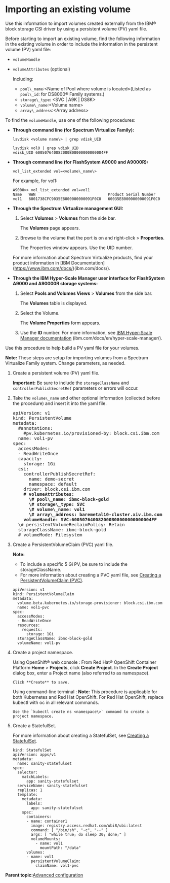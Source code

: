 # Importing an existing volume

Use this information to import volumes created externally from the IBM® block storage CSI driver by using a persistent volume \(PV\) yaml file.

Before starting to import an existing volume, find the following information in the existing volume in order to include the information in the persistent volume \(PV\) yaml file:

-   `volumeHandle`
-   `volumeAttributes` \(optional\)

    Including:

    -   `pool\_name`:<Name of Pool where volume is located\>\(Listed as `pool\_id`: for DS8000® Family systems.\)
    -   `storage\_type`: <SVC \| A9K \| DS8K\>
    -   `volume\_name`:<Volume name\>
    -   `array\_address`:<Array address\>

To find the `volumeHandle`, use one of the following procedures:

-   **Through command line \(for Spectrum Virtualize Family\):**

    ```
    lsvdisk <volume name\> | grep vdisk_UID
    ```

    ```screen
    lsvdisk vol0 | grep vdisk_UID
    vdisk_UID 600507640082000B08000000000004FF
    
    ```

-   **Through command line \(for FlashSystem A9000 and A9000R\):**

    ```
    vol_list_extended vol=<volume\_name\>
    ```

    For example, for vol1:

    ```screen
    A9000>> vol_list_extended vol=vol1
    Name   WWN                                Product Serial Number     
    vol1   6001738CFC9035E8000000000091F0C0   60035E8000000000091F0C0 
    ```

-   **Through the Spectrum Virtualize management GUI:**

    1.  Select **Volumes** \> **Volumes** from the side bar.

        The **Volumes** page appears.

    2.  Browse to the volume that the port is on and right-click \> **Properties**.

        The Properties window appears. Use the UID number.

    For more information about Spectrum Virtualize products, find your product information in [IBM Documentation] (https://www.ibm.com/docs/)\(ibm.com/docs/\).

-   **Through the IBM Hyper-Scale Manager user interface for FlashSystem A9000 and A90000R storage systems:**

    1.  Select **Pools and Volumes Views** \> **Volumes** from the side bar.

        The **Volumes** table is displayed.

    2.  Select the Volume.

        The **Volume Properties** form appears.

    3.  Use the **ID** number.
    For more information, see [IBM Hyper-Scale Manager documentation](https://www.ibm.com/docs/en/hyper-scale-manager/) \(ibm.com/docs/en/hyper-scale-manager/).


Use this procedure to help build a PV yaml file for your volumes.

**Note:** These steps are setup for importing volumes from a Spectrum Virtualize Family system. Change parameters, as needed.

1.  Create a persistent volume \(PV\) yaml file.

    **Important:** Be sure to include the `storageClassName` and `controllerPublishSecretRef` parameters or errors will occur.

2.  Take the `volume\_name` and other optional information \(collected before the procedure\) and insert it into the yaml file.

    <pre>
    apiVersion: v1
    kind: PersistentVolume
    metadata:
      #annotations:
        #pv.kubernetes.io/provisioned-by: block.csi.ibm.com
      name: vol1-pv
    spec:
      accessModes:
      - ReadWriteOnce
      capacity:
        storage: 1Gi
      csi:
        controllerPublishSecretRef:
          name: demo-secret
          namespace: default
        driver: block.csi.ibm.com
        <b># volumeAttributes:
          \# pool\_name: ibmc-block-gold
          \# storage\_type: SVC
          \# volume\_name: vol1
          \# array\_address: baremetal10-cluster.xiv.ibm.com
        volumeHandle: SVC:600507640082000B08000000000004FF</b>
      \# persistentVolumeReclaimPolicy: Retain
      storageClassName: ibmc-block-gold
      # volumeMode: Filesystem
    </pre>

3.  Create a PersistentVolumeClaim \(PVC\) yaml file.

    **Note:**

    -   To include a specific 5 Gi PV, be sure to include the storageClassName.
    -   For more information about creating a PVC yaml file, see [Creating a PersistentVolumeClaim \(PVC\)](csi_ug_config_create_pvc.md).
    ```screen
    apiVersion: v1
    kind: PersistentVolumeClaim
    metadata:
      volume.beta.kubernetes.io/storage-provisioner: block.csi.ibm.com
      name: vol1-pvc
    spec:
      accessModes:
      - ReadWriteOnce
      resources:
        requests:
          storage: 1Gi
      storageClassName: ibmc-block-gold
      volumeName: vol1-pv
    ```

4.  Create a project namespace.

    Using OpenShift® web console
    :   From Red Hat® OpenShift Container Platform **Home** \> **Projects**, click **Create Project**. In the **Create Project** dialog box, enter a Project name \(also referred to as namespace\).

        Click **Create** to save.

    Using command-line terminal
    :   **Note:** This procedure is applicable for both Kubernetes and Red Hat OpenShift. For Red Hat OpenShift, replace kubectl with oc in all relevant commands.

        Use the `kubectl create ns <namespace\>` command to create a project namespace.

5.  Create a StatefulSet.

    For more information about creating a StatefulSet, see [Creating a StatefulSet](csi_ug_config_create_statefulset.md).

    ```screen
    kind: StatefulSet
    apiVersion: apps/v1
    metadata:
      name: sanity-statefulset
    spec:
      selector:
        matchLabels:
          app: sanity-statefulset
      serviceName: sanity-statefulset
      replicas: 1
      template:
        metadata:
          labels:
            app: sanity-statefulset
        spec:
          containers:
          - name: container1
            image: registry.access.redhat.com/ubi8/ubi:latest
            command: [ "/bin/sh", "-c", "--" ]
            args: [ "while true; do sleep 30; done;" ]
            volumeMounts:
              - name: vol1
                mountPath: "/data"
          volumes:
          - name: vol1
            persistentVolumeClaim:
              claimName: vol1-pvc
    
    ```


**Parent topic:**[Advanced configuration](csi_ug_config_advanced.md)

